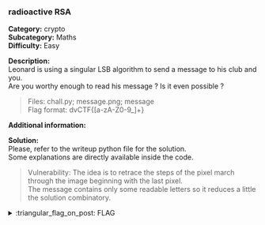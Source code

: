 ### radioactive RSA
**Category:** crypto  
**Subcategory:** Maths  
**Difficulty:** Easy  
  
**Description:**  
Leonard is using a singular LSB algorithm to send a message to his club and you.  
Are you worthy enough to read his message ? Is it even possible ?  

> Files: chall.py; message.png; message  
> Flag format: dvCTF{[a-zA-Z0-9_]+}  

**Additional information:**  
  

**Solution:**  
Please, refer to the writeup python file for the solution.  
Some explanations are directly available inside the code.  

> Vulnerability: The idea is to retrace the steps of the pixel march through the image beginning with the last pixel.  
> The message contains only some readable letters so it reduces a little the solution combinatory.  
  
<details>
  <summary>:triangular_flag_on_post: FLAG</summary>

  ```
  dvCTF{W3lc0m3_4ll_T0_Cr9pt0gr4ph9}
  ```
</details>
